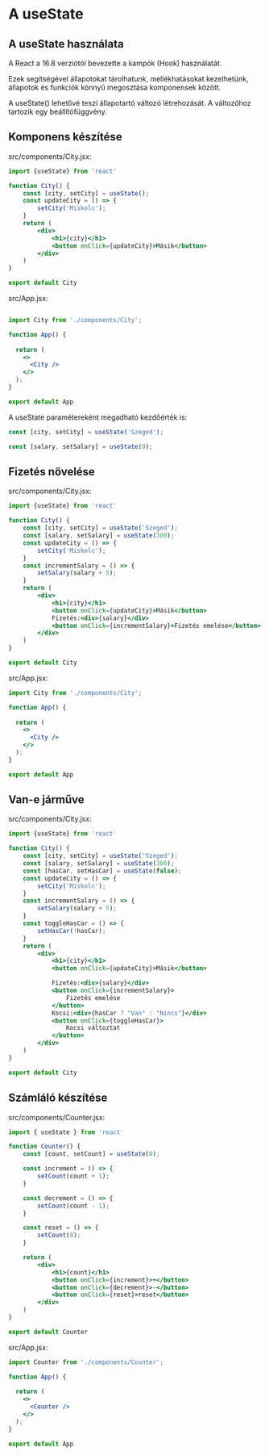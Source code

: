 # A useState

## A useState használata

A React a 16.8 verziótól bevezette a kampók (Hook) használatát.

Ezek segítségével állapotokat tárolhatunk, mellékhatásokat kezelhetünk, állapotok és funkciók könnyű megosztása komponensek között.

A useState() lehetővé teszi állapotartó változó létrehozását. A változóhoz tartozik egy beállítófüggvény.

## Komponens készítése

src/components/City.jsx:

```jsx
import {useState} from 'react'

function City() {
    const [city, setCity] = useState();
    const updateCity = () => {
        setCity('Miskolc');
    }
    return (
        <div>
            <h1>{city}</h1>
            <button onClick={updateCity}>Másik</button>
        </div>
    )
}

export default City
```

src/App.jsx:

```jsx

import City from './components/City';

function App() {
  
  return (
    <>
      <City />
    </>
  );
}

export default App
```

A useState paramétereként megadható kezdőérték is:

```jsx
const [city, setCity] = useState('Szeged');
```

```jsx
const [salary, setSalary] = useState(0);
```

## Fizetés növelése

src/components/City.jsx:

```jsx
import {useState} from 'react'

function City() {
    const [city, setCity] = useState('Szeged');
    const [salary, setSalary] = useState(300);
    const updateCity = () => {
        setCity('Miskolc');
    }
    const incrementSalary = () => {
        setSalary(salary + 5);
    }
    return (
        <div>
            <h1>{city}</h1>
            <button onClick={updateCity}>Másik</button>
            Fizetés:<div>{salary}</div>
            <button onClick={incrementSalary}>Fizetés emelése</button>
        </div>
    )
}

export default City
```

src/App.jsx:

```jsx
import City from './components/City';

function App() {
  
  return (
    <>
      <City />
    </>
  );
}

export default App
```

## Van-e járműve

src/components/City.jsx:

```jsx
import {useState} from 'react'

function City() {
    const [city, setCity] = useState('Szeged');
    const [salary, setSalary] = useState(300);
    const [hasCar, setHasCar] = useState(false);
    const updateCity = () => {
        setCity('Miskolc');
    }
    const incrementSalary = () => {
        setSalary(salary + 5);
    }
    const toggleHasCar = () => {
        setHasCar(!hasCar);
    }
    return (
        <div>
            <h1>{city}</h1>
            <button onClick={updateCity}>Másik</button>

            Fizetés:<div>{salary}</div>
            <button onClick={incrementSalary}>
                Fizetés emelése
            </button>
            Kocsi:<div>{hasCar ? "Van" : "Nincs"}</div>
            <button onClick={toggleHasCar}>
                Kocsi változtat
            </button>
        </div>
    )
}

export default City
```

## Számláló készítése

src/components/Counter.jsx:

```jsx
import { useState } from 'react'

function Counter() {
    const [count, setCount] = useState(0);

    const increment = () => {
        setCount(count + 1);
    }

    const decrement = () => {
        setCount(count - 1);
    }

    const reset = () => {
        setCount(0);
    }

    return (
        <div>
            <h1>{count}</h1>
            <button onClick={increment}>+</button>
            <button onClick={decrement}>-</button>
            <button onClick={reset}>reset</button>
        </div>
    )
}

export default Counter
```

src/App.jsx:

```jsx
import Counter from './components/Counter';

function App() {
  
  return (
    <>
      <Counter />
    </>
  );
}

export default App
```
